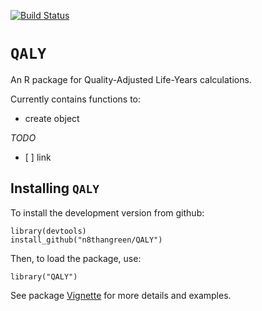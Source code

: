 [![Build
Status](https://travis-ci.org/n8thangreen/QALY.svg?branch=master)](https://travis-ci.org/n8thangreen/QALY)

`QALY`
======

An R package for Quality-Adjusted Life-Years calculations.

Currently contains functions to:

-   create object

*TODO*

-   \[ \] link

Installing `QALY`
-----------------

To install the development version from github:

    library(devtools)
    install_github("n8thangreen/QALY")

Then, to load the package, use:

    library("QALY")

See package
[Vignette](http://htmlpreview.github.io/?https://github.com/n8thangreen/QALY/blob/master/inst/doc/vignette_main.html)
for more details and examples.
